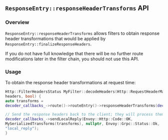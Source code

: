 ## `ResponseEntry::responseHeaderTransforms` API

### Overview

`ResponseEntry::responseHeaderTransforms` allows filters to obtain response
header transformations that would be applied by
`ResponseEntry::finalizeResponseHeaders`.

If you do not have full knowledge that there will be no further route
modifications later in the filter chain, you should not use this API.

### Usage

To obtain the response header transformations at request time:

``` cpp
Http::FilterHeadersStatus MyFilter::decodeHeaders(Http::RequestHeaderMap&
headers, bool) {
auto transforms =
decoder_callbacks_->route()->routeEntry()->responseHeaderTransforms(decoder_callbacks_->streamInfo());

// Send the response headers back to the client; they will process them later.
decoder_callbacks_->sendLocalReply(Envoy::Http::Code::OK,
MySerializedTransforms(transforms), nullptr, Envoy::Grpc::Status::Ok,
"local_reply");
}
```
